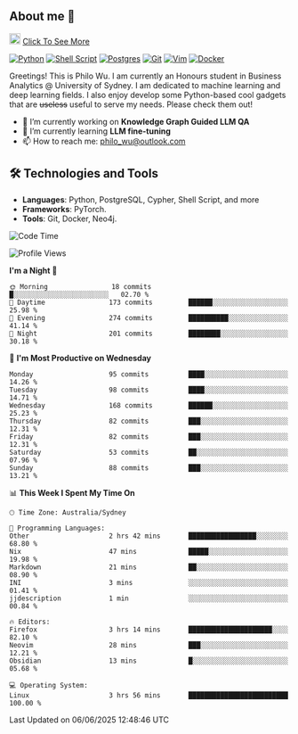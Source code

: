 ## About me 🤗

<a href="#"><img src="https://media.giphy.com/media/hvRJCLFzcasrR4ia7z/giphy.gif" width="20px" height="20px"></a> [Click To See More](https://codeboyphilo.github.io)

[![Python](https://img.shields.io/badge/python-3670A0?style=for-the-badge&logo=python&logoColor=ffdd54)](#)
[![Shell Script](https://img.shields.io/badge/shell_script-%23121011.svg?style=for-the-badge&logo=gnu-bash&logoColor=white)](#)
[![Postgres](https://img.shields.io/badge/postgres-%23316192.svg?style=for-the-badge&logo=postgresql&logoColor=white)](#)
[![Git](https://img.shields.io/badge/git-%23F05033.svg?style=for-the-badge&logo=git&logoColor=white)](#)
[![Vim](https://img.shields.io/badge/VIM-%2311AB00.svg?style=for-the-badge&logo=vim&logoColor=white)](#)
[![Docker](https://img.shields.io/badge/docker-%230db7ed.svg?style=for-the-badge&logo=docker&logoColor=white)](#)

Greetings! This is Philo Wu. I am currently an Honours student in Business Analytics \@ University of Sydney. I am dedicated to machine learning and deep learning fields. I also enjoy develop some Python-based cool gadgets that are ~~useless~~ useful to serve my needs. Please check them out!

- 🔭 I’m currently working on **Knowledge Graph Guided LLM QA**
- 🌱 I’m currently learning **LLM fine-tuning**
- 📫 How to reach me: philo_wu@outlook.com

## 🛠 Technologies and Tools
- **Languages**: Python, PostgreSQL, Cypher, Shell Script, and more
- **Frameworks**: PyTorch.
- **Tools**: Git, Docker, Neo4j.

<!--START_SECTION:waka-->
![Code Time](http://img.shields.io/badge/Code%20Time-759%20hrs%2039%20mins-blue)

![Profile Views](http://img.shields.io/badge/Profile%20Views-2-blue)

**I'm a Night 🦉** 

```text
🌞 Morning                18 commits          █░░░░░░░░░░░░░░░░░░░░░░░░   02.70 % 
🌆 Daytime                173 commits         ██████░░░░░░░░░░░░░░░░░░░   25.98 % 
🌃 Evening                274 commits         ██████████░░░░░░░░░░░░░░░   41.14 % 
🌙 Night                  201 commits         ████████░░░░░░░░░░░░░░░░░   30.18 % 
```
📅 **I'm Most Productive on Wednesday** 

```text
Monday                   95 commits          ████░░░░░░░░░░░░░░░░░░░░░   14.26 % 
Tuesday                  98 commits          ████░░░░░░░░░░░░░░░░░░░░░   14.71 % 
Wednesday                168 commits         ██████░░░░░░░░░░░░░░░░░░░   25.23 % 
Thursday                 82 commits          ███░░░░░░░░░░░░░░░░░░░░░░   12.31 % 
Friday                   82 commits          ███░░░░░░░░░░░░░░░░░░░░░░   12.31 % 
Saturday                 53 commits          ██░░░░░░░░░░░░░░░░░░░░░░░   07.96 % 
Sunday                   88 commits          ███░░░░░░░░░░░░░░░░░░░░░░   13.21 % 
```


📊 **This Week I Spent My Time On** 

```text
🕑︎ Time Zone: Australia/Sydney

💬 Programming Languages: 
Other                    2 hrs 42 mins       █████████████████░░░░░░░░   68.80 % 
Nix                      47 mins             █████░░░░░░░░░░░░░░░░░░░░   19.98 % 
Markdown                 21 mins             ██░░░░░░░░░░░░░░░░░░░░░░░   08.90 % 
INI                      3 mins              ░░░░░░░░░░░░░░░░░░░░░░░░░   01.41 % 
jjdescription            1 min               ░░░░░░░░░░░░░░░░░░░░░░░░░   00.84 % 

🔥 Editors: 
Firefox                  3 hrs 14 mins       █████████████████████░░░░   82.10 % 
Neovim                   28 mins             ███░░░░░░░░░░░░░░░░░░░░░░   12.21 % 
Obsidian                 13 mins             █░░░░░░░░░░░░░░░░░░░░░░░░   05.68 % 

💻 Operating System: 
Linux                    3 hrs 56 mins       █████████████████████████   100.00 % 
```


 Last Updated on 06/06/2025 12:48:46 UTC
<!--END_SECTION:waka-->
